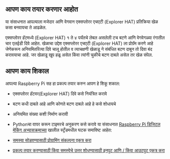 ## आपण काय तयार करणार आहोत

या संसाधनात आपल्याला मजेदार आणि वेगवान एक्सप्लोरर एचएटी (Explorer HAT) प्रतिक्रिया खेळ कसा बनवायचा ते आढळेल.

एक्सप्लोरर हॅटमध्ये (Explorer HAT) १ ते ४ पर्यंतचे लेबल असलेली टच बटणे आणि वेगवेगळ्या रंगातील चार एलईडी दिवे आहेत. खेळाचा उद्देश एक्सप्लोरर एचएटी (Explorer HAT) ला प्रोग्रॅम करणे आहे जेणेकरून अनियमितरित्या दिवे चालू होतील व त्याचक्षणी खेळाडू ने संबंधित बटण दाबून तो दिवा बंद करावयाचा आहे. जर खेळाडू खूप हळू असेल किंवा त्यांनी चुकीचे बटण दाबले असेल तर खेळ संपेल.

## आपण काय शिकाल

आपल्या Raspberry Pi सह हा प्रकल्प तयार करुन आपण हे शिकू शकाल:

- एक्सप्लोरर हॅटवर(Explorer HAT) दिवे कसे नियंत्रित करावे
- बटण कधी दाबले आहे आणि कोणते बटण दाबले आहे हे कसे शोधायचे
- अनियमित संख्या कशी निर्माण करावी
- Pythonचा वापर करून टाइमरचे अनुकरण कसे करावे या संसाधनात [ Raspberry Pi डिजिटल मेकिंग अभ्यासक्रमाच्या](https://www.raspberrypi.org/curriculum/) खालील स्ट्रँडमधील घटक समाविष्ट आहेत:

- [समस्या सोडवण्यासाठी प्रोग्रामिंग संकल्पना एकत्र करा](https://www.raspberrypi.org/curriculum/programming/builder)

- [प्रकल्प तयार करण्यासाठी किंवा समस्येचे उत्तर शोधण्यासाठी इनपुट आणि / किंवा आउटपुट एकत्र करा](https://www.raspberrypi.org/curriculum/physical-computing/builder)